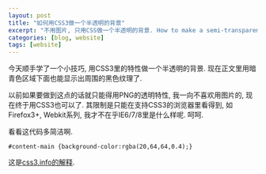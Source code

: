 ```yaml
---
layout: post
title: "如何用CSS3做一个半透明的背景"
excerpt: "不用图片, 只用CSS做一个半透明的背景. How to make a semi-transparent background color in div"
categories: [blog, website]
tags: [website]
---
```


今天顺手学了一个小技巧, 用CSS3里的特性做一个半透明的背景. 现在正文里用暗青色区域下面也能显示出周围的黑色纹理了. 

以前如果要做到这点的话就只能得用PNG的透明特性, 我一向不喜欢用图片的, 现在终于用CSS3也可以了. 其限制是只能在支持CSS3的浏览器里看得到, 如Firefox3+, Webkit系列, 我才不在乎IE6/7/8里是什么样呢. 呵呵. 

看看这代码多简洁啊. 

    #content-main {background-color:rgba(20,64,64,0.4);} 

这是[css3.info的解释](http://www.css3.info/opacity_rgba_and_compromise/).

